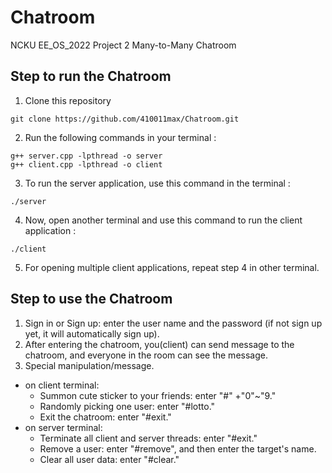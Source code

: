 # Chatroom
NCKU EE_OS_2022 Project 2  Many-to-Many Chatroom
## Step to run the Chatroom
1. Clone this repository
```
git clone https://github.com/410011max/Chatroom.git
```
2. Run the following commands in your terminal :
```
g++ server.cpp -lpthread -o server
g++ client.cpp -lpthread -o client
```
3. To run the server application, use this command in the terminal :
```
./server
```
4. Now, open another terminal and use this command to run the client application :
```
./client
```
5. For opening multiple client applications, repeat step 4 in other terminal.

## Step to use the Chatroom  
1. Sign in or Sign up: enter the user name and the password (if not sign up yet, it will automatically sign up).
2. After entering the chatroom, you(client) can send message to the chatroom, and everyone in the room can see the message.
3. Special manipulation/message.
  - on client terminal:
    - Summon cute sticker to your friends: enter "#" +"0"~"9."    
    - Randomly picking one user: enter "#lotto."
    - Exit the chatroom: enter "#exit."
  - on server terminal:
    - Terminate all client and server threads: enter "#exit."   
    - Remove a user: enter "#remove", and then enter the target's name. 
    - Clear all user data: enter "#clear."
